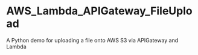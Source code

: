 # AWS_Lambda_APIGateway_FileUpload
A Python demo for uploading a file onto AWS S3 via APIGateway and Lambda
